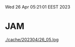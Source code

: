 Wed 26 Apr 05:21:01 EEST 2023
# JAM
<a href='./cache/202304/26_05.log'>./cache/202304/26_05.log</a>
